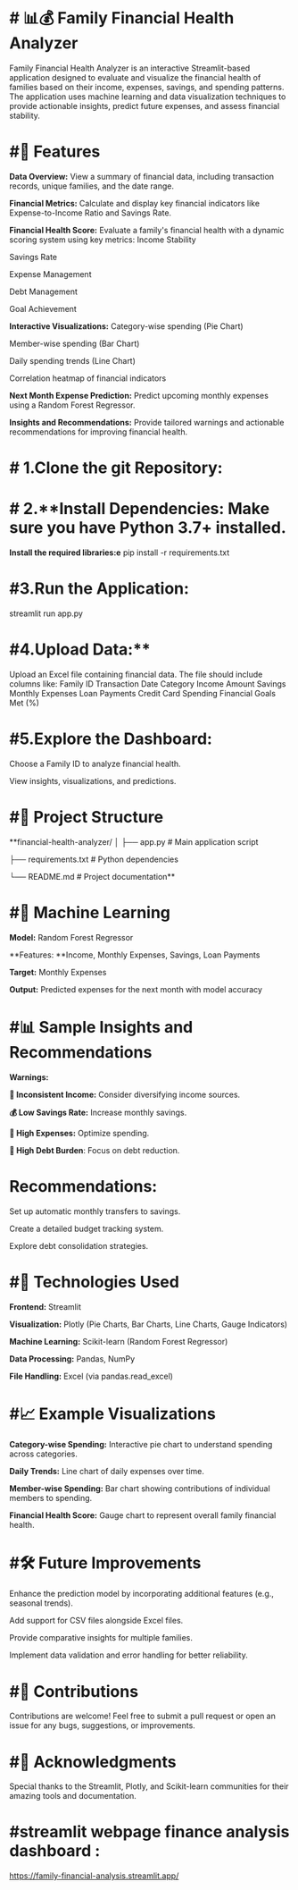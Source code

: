 
# # 📊💰 Family Financial Health Analyzer
Family Financial Health Analyzer is an interactive Streamlit-based application designed to evaluate and visualize the financial health of families based on their income, expenses, savings, and spending patterns. The application uses machine learning and data visualization techniques to provide actionable insights, predict future expenses, and assess financial stability.

# #🌟 Features
**Data Overview:** View a summary of financial data, including transaction records, unique families, and the date range.

**Financial Metrics:** Calculate and display key financial indicators like Expense-to-Income Ratio and Savings Rate.

**Financial Health Score:** Evaluate a family's financial health with a dynamic scoring system using key metrics:
Income Stability

Savings Rate

Expense Management

Debt Management

Goal Achievement

**Interactive Visualizations:**
Category-wise spending (Pie Chart)

Member-wise spending (Bar Chart)

Daily spending trends (Line Chart)

Correlation heatmap of financial indicators

**Next Month Expense Prediction:** Predict upcoming monthly expenses using a Random Forest Regressor.

**Insights and Recommendations:** Provide tailored warnings and actionable recommendations for improving financial health.

# # 1.**Clone the git Repository:**

# # 2.**Install Dependencies: Make sure you have Python 3.7+ installed.
**Install the required libraries:e**
pip install -r requirements.txt

# #3.**Run the Application:**
streamlit run app.py

# #4.**Upload Data:****

Upload an Excel file containing financial data. The file should include columns like:
Family ID
Transaction Date
Category
Income
Amount
Savings
Monthly Expenses
Loan Payments
Credit Card Spending
Financial Goals Met (%)

# #5.**Explore the Dashboard:**

Choose a Family ID to analyze financial health.

View insights, visualizations, and predictions.

# **#📂 Project Structure**

**financial-health-analyzer/
│
├── app.py                     # Main application script

├── requirements.txt           # Python dependencies

└── README.md                  # Project documentation**

# #🧠 Machine Learning

**Model:** Random Forest Regressor

**Features: **Income, Monthly Expenses, Savings, Loan Payments

**Target:** Monthly Expenses

**Output:** Predicted expenses for the next month with model accuracy

# #📊 Sample Insights and Recommendations

**Warnings:**

**🚨 Inconsistent Income:** Consider diversifying income sources.

**💰 Low Savings Rate:** Increase monthly savings.

**💸 High Expenses:** Optimize spending.

**🔗 High Debt Burden**: Focus on debt reduction.

# Recommendations:

Set up automatic monthly transfers to savings.

Create a detailed budget tracking system.

Explore debt consolidation strategies.

# #**🔧 Technologies Used**

**Frontend:** Streamlit

**Visualization:** Plotly (Pie Charts, Bar Charts, Line Charts, Gauge Indicators)

**Machine Learning:** Scikit-learn (Random Forest Regressor)

**Data Processing:** Pandas, NumPy

**File Handling:** Excel (via pandas.read_excel)

# #**📈 Example Visualizations**

**Category-wise Spending:** Interactive pie chart to understand spending across categories.

**Daily Trends:** Line chart of daily expenses over time.

**Member-wise Spending:** Bar chart showing contributions of individual members to spending.

**Financial Health Score:** Gauge chart to represent overall family financial health.

# #**🛠 Future Improvements**

Enhance the prediction model by incorporating additional features (e.g., seasonal trends).

Add support for CSV files alongside Excel files.

Provide comparative insights for multiple families.

Implement data validation and error handling for better reliability.

# #**🤝 Contributions**
Contributions are welcome! Feel free to submit a pull request or open an issue for any bugs, suggestions, or improvements.

# #**🌟 Acknowledgments**
Special thanks to the Streamlit, Plotly, and Scikit-learn communities for their amazing tools and documentation.

# #streamlit webpage finance analysis dashboard :
https://family-financial-analysis.streamlit.app/
